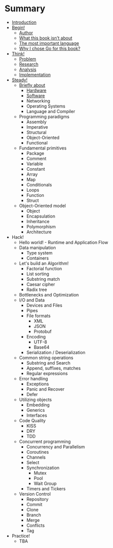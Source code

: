 # Summary

* [Introduction](README.md)
* [Begin!](start/Quickstart.md)
	- [Author](start/Author.md)
	- [What this book isn't about](start/Misconceptions.md)
	- [The most important language](start/Language.md)
	- [Why I chose Go for this book?](start/Golang.md)
* [Think!](think/Think.md)
	- [Problem](think/Problem.md)
	- [Research](think/Research.md)
	- [Analysis](think/Analysis.md)
	- [Implementation](think/Implementation.md)
* [Steady!](steady/Steady.md)
	- [Briefly about](steady/Briefly.md)
		* [Hardware](steady/briefly/Hardware.md)
		* [Software](steady/briefly/Software.md)
		* Networking
		* Operating Systems
		* Language and Compiler
	- Programming paradigms
		* Assembly
		* Imperative
		* Structural
		* Object-Oriented
		* Functional
	- Fundamental primitives
		* Package
		* Comment
		* Variable
		* Constant
		* Array
		* Map
		* Conditionals
		* Loops
		* Function
		* Struct
	- Object-Oriented model
		* Object
		* Encapsulation
		* Inheritance
		* Polymorphism
		* Architecture
* Hack!
	- Hello world!
	- Runtime and Application Flow
	- Data manipulation
		* Type system
		* Containers
	- Let's build an Algorithm!
		* Factorial function
		* List sorting
		* Substring match
		* Caesar cipher
		* Radix tree
	- Bottlenecks and Optimization
	- I/O and Data
		* Devices and Files
		* Pipes
		* File formats
			- XML
			- JSON
			- Protobuf
		* Encoding
			- UTF-8
			- Base64
		* Serialization / Deserialization
	- Common string operations
		* Substring and Search
		* Append, suffixes, matches
		* Regular expressions
	- Error handling
		* Exceptions
		* Panic and Recover
		* Defer
	- Utilizing objects
		* Embedding
		* Generics
		* Interfaces
	- Code Quality
		* KISS
		* DRY
		* TDD
	- Concurrent programming
		* Concurrency and Parallelism
		* Coroutines
		* Channels
		* Select
		* Synchronization
			- Mutex
			- Pool
			- Wait Group
		* Timers and Tickers
	- Version Control
		* Repository
		* Commit
		* Clone
		* Branch
		* Merge
		* Conflicts
		* Tag
* Practice!
	- TBA
